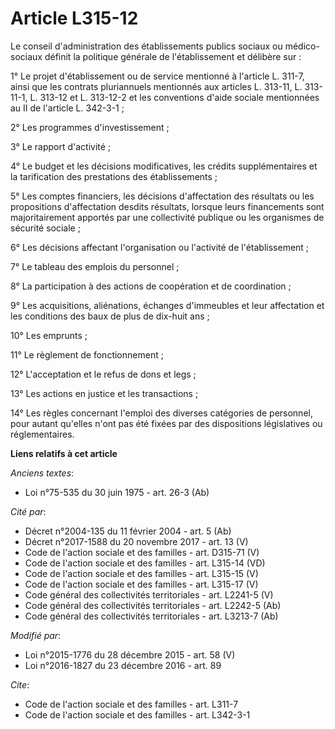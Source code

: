 # Article L315-12

Le conseil d'administration des établissements publics sociaux ou médico-sociaux définit la politique générale de
l'établissement et délibère sur : 

1° Le projet d'établissement ou de service mentionné à l'article L. 311-7, ainsi que les contrats pluriannuels mentionnés aux
articles L. 313-11, L. 313-11-1, L. 313-12 et L. 313-12-2 et les conventions d'aide sociale mentionnées au II de l'article L.
342-3-1 ; 

2° Les programmes d'investissement ; 

3° Le rapport d'activité ; 

4° Le budget et les décisions modificatives, les crédits supplémentaires et la tarification des prestations des
établissements ;

5° Les comptes financiers, les décisions d'affectation des résultats ou les propositions d'affectation desdits résultats,
lorsque leurs financements sont majoritairement apportés par une collectivité publique ou les organismes de sécurité
sociale ; 

6° Les décisions affectant l'organisation ou l'activité de l'établissement ; 

7° Le tableau des emplois du personnel ; 

8° La participation à des actions de coopération et de coordination ; 

9° Les acquisitions, aliénations, échanges d'immeubles et leur affectation et les conditions des baux de plus de dix-huit
ans ; 

10° Les emprunts ; 

11° Le règlement de fonctionnement ; 

12° L'acceptation et le refus de dons et legs ; 

13° Les actions en justice et les transactions ; 

14° Les règles concernant l'emploi des diverses catégories de personnel, pour autant qu'elles n'ont pas été fixées par des
dispositions législatives ou réglementaires.

**Liens relatifs à cet article**

_Anciens textes_:

  - Loi n°75-535 du 30 juin 1975 - art. 26-3 (Ab)

_Cité par_:

  - Décret n°2004-135 du 11 février 2004 - art. 5 (Ab)
  - Décret n°2017-1588 du 20 novembre 2017 - art. 13 (V)
  - Code de l'action sociale et des familles - art. D315-71 (V)
  - Code de l'action sociale et des familles - art. L315-14 (VD)
  - Code de l'action sociale et des familles - art. L315-15 (V)
  - Code de l'action sociale et des familles - art. L315-17 (V)
  - Code général des collectivités territoriales - art. L2241-5 (V)
  - Code général des collectivités territoriales - art. L2242-5 (Ab)
  - Code général des collectivités territoriales - art. L3213-7 (Ab)

_Modifié par_:

  - Loi n°2015-1776 du 28 décembre 2015 - art. 58 (V)
  - Loi n°2016-1827 du 23 décembre 2016 - art. 89

_Cite_:

  - Code de l'action sociale et des familles - art. L311-7
  - Code de l'action sociale et des familles - art. L342-3-1
